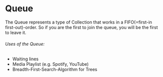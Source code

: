 # Queue

The Queue represents a type of Collection that works in a FIFO(=first-in first-out)-order. So if you are the first to join the queue, you will be the first to leave it.

###### Uses of the Queue:

- Waiting lines
- Media Playlist (e.g. Spotify, YouTube)
- Breadth-First-Search-Algorithm for Trees